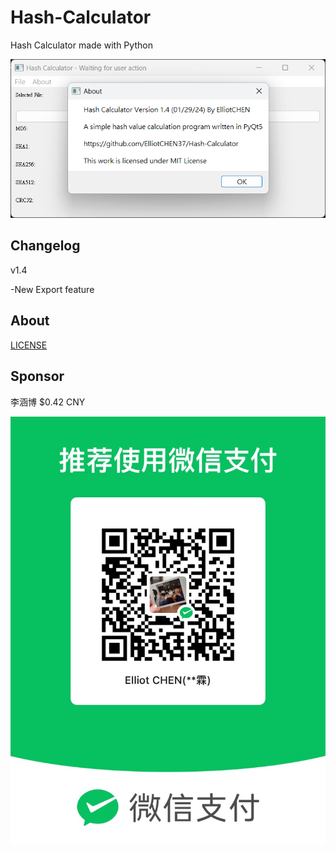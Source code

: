 # Hash-Calculator
Hash Calculator made with Python

![Hash Calculator](Hash_Calculator_v1.4.png)

## Changelog
v1.4

-New Export feature

## About
[LICENSE](LICENSE.txt)

## Sponsor
李涵博 $0.42 CNY

![WeChat](WeChat.JPG)